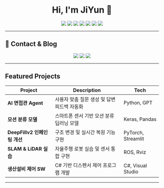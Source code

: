 <h1 align="center">Hi, I'm JiYun 👋</h1>

<p align="center">
  <img src="https://img.shields.io/badge/Java-007396?style=flat&logo=java&logoColor=white"/>
  <img src="https://img.shields.io/badge/SpringBoot-6DB33F?style=flat&logo=spring-boot&logoColor=white"/>
  <img src="https://img.shields.io/badge/Python-3776AB?style=flat&logo=python&logoColor=white"/>
  <img src="https://img.shields.io/badge/PyTorch-EE4C2C?style=flat&logo=pytorch&logoColor=white"/>
  <img src="https://img.shields.io/badge/OpenCV-5C3EE8?style=flat&logo=opencv&logoColor=white"/>
  <img src="https://img.shields.io/badge/ROS-22314E?style=flat&logo=ros&logoColor=white"/>
  <img src="https://img.shields.io/badge/C%23-239120?style=flat&logo=c-sharp&logoColor=white"/>
</p>

---

## 🔗 Contact & Blog

<p align="center">
  <a href="https://your-notion-link"><img src="https://img.shields.io/badge/Notion-000000?style=flat&logo=notion&logoColor=white"/></a>
  <a href="https://velog.io/@yourhandle"><img src="https://img.shields.io/badge/Velog-20C997?style=flat&logo=velog&logoColor=white"/></a>
  <a href="mailto:your.email@gmail.com"><img src="https://img.shields.io/badge/Gmail-D14836?style=flat&logo=gmail&logoColor=white"/></a>
</p>

---

##  Featured Projects

| Project | Description | Tech |
|--------|-------------|------|
| **AI 면접관 Agent** | 사용자 맞춤 질문 생성 및 답변 피드백 자동화 | Python, GPT |
| **모션 분류 모델** | 스마트폰 센서 기반 모션 분류 딥러닝 모델 | Keras, Pandas |
| **DeepFillv2 인페인팅 개선** | 구조 변경 및 실시간 복원 기능 구현 | PyTorch, Streamlit |
| **SLAM & LiDAR 실습** | 자율주행 로봇 실습 및 센서 통합 구현 | ROS, Rviz |
| **생산설비 제어 SW** | C# 기반 디스펜서 제어 프로그램 개발 | C#, Visual Studio |

---


<!--
**yooon613/yooon613** is a ✨ _special_ ✨ repository because its `README.md` (this file) appears on your GitHub profile.

Here are some ideas to get you started:

- 🔭 I’m currently working on ...
- 🌱 I’m currently learning ...
- 👯 I’m looking to collaborate on ...
- 🤔 I’m looking for help with ...
- 💬 Ask me about ...
- 📫 How to reach me: ...
- 😄 Pronouns: ...
- ⚡ Fun fact: ...
-->
